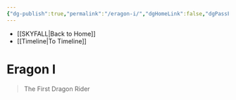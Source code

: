 ```yaml
---
{"dg-publish":true,"permalink":"/eragon-i/","dgHomeLink":false,"dgPassFrontmatter":false}
---
```


- [[SKYFALL|Back to Home]]
- [[Timeline|To Timeline]]

# Eragon I
>The First Dragon Rider

